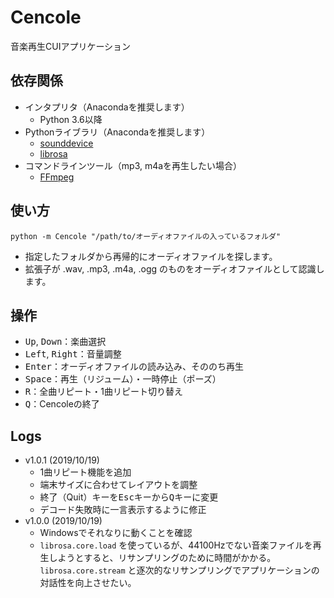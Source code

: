 # Cencole
音楽再生CUIアプリケーション

## 依存関係
- インタプリタ（Anacondaを推奨します）
	- Python 3.6以降
- Pythonライブラリ（Anacondaを推奨します）
	- [sounddevice](https://github.com/spatialaudio/python-sounddevice/)
	- [librosa](https://github.com/librosa/librosa)
- コマンドラインツール（mp3, m4aを再生したい場合）
	- [FFmpeg](http://ffmpeg.org/)

## 使い方
```
python -m Cencole "/path/to/オーディオファイルの入っているフォルダ"
```

- 指定したフォルダから再帰的にオーディオファイルを探します。
- 拡張子が .wav, .mp3, .m4a, .ogg のものをオーディオファイルとして認識します。

## 操作
- <kbd>Up</kbd>, <kbd>Down</kbd>：楽曲選択
- <kbd>Left</kbd>, <kbd>Right</kbd>：音量調整
- <kbd>Enter</kbd>：オーディオファイルの読み込み、そののち再生
- <kbd>Space</kbd>：再生（リジューム）・一時停止（ポーズ）
- <kbd>R</kbd>：全曲リピート・1曲リピート切り替え
- <kbd>Q</kbd>：Cencoleの終了

## Logs

- v1.0.1 (<time datetime="2019-10-19">2019/10/19</time>)
	- 1曲リピート機能を追加
	- 端末サイズに合わせてレイアウトを調整
	- 終了（Quit）キーを<kbd>Esc</kbd>キーから<kbd>Q</kbd>キーに変更
	- デコード失敗時に一言表示するように修正
- v1.0.0 (<time datetime="2019-10-19">2019/10/19</time>)
	- Windowsでそれなりに動くことを確認
	- `librosa.core.load` を使っているが、44100Hzでない音楽ファイルを再生しようとすると、リサンプリングのために時間がかかる。`librosa.core.stream` と逐次的なリサンプリングでアプリケーションの対話性を向上させたい。